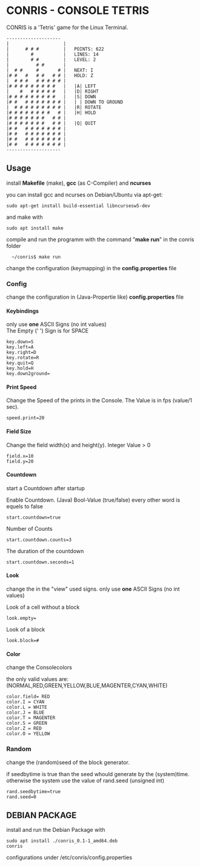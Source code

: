 # CONRIS  - CONSOLE TETRIS

CONRIS is  a 'Tetris' game for the Linux Terminal.

```
--------------------
|                    |
|      # # #         |   POINTS: 622
|        #           |   LINES: 14
|        # #         |   LEVEL: 2
|          # #       |
|  # #     #       # |   NEXT: I
|# #   #   # #   # # |   HOLD: Z
|  # # #   # # # # # |
|# # # # # # # # #   |   |A| LEFT
|    #   # # # # #   |   |D| RIGHT
|# # # # # # # # #   |   |S| DOWN
|# #   # # # # # # # |   | | DOWN TO GROUND
|  # # # # # # # # # |   |R| ROTATE
|# # # # # # # #   # |   |H| HOLD
|# # # # # # #   # # |
|# # # # # # #   # # |   |Q| QUIT
|# #   # # # # # # # |
|# #   # # # # # # # |
|# #   # # # # # # # |
|# #   # # # # # # # |
--------------------
```

## Usage

install <b>Makefile</b> (make), <b>gcc</b> (as C-Compiler)
and <b>ncurses</b>

you can install gcc and ncurses on Debian/Ubuntu via apt-get:

```
sudo apt-get install build-essential libncursesw5-dev
```
and make with
```
sudo apt install make
```


compile and run the programm with the command "<b>make run</b>" in the conris folder 
```
  ~/conris$ make run
```

change the configuration (keymapping) in the <b>config.properties</b> file

### Config
change the configuration in (Java-Propertie like) <b>config.properties</b> file

#### Keybindings
only use <b>one</b> ASCII Signs (no int values)\
The Empty (' ') Sign is for SPACE

```
key.down=S
key.left=A
key.right=D
key.rotate=R
key.quit=Q
key.hold=H
key.down2ground= 
```

#### Print Speed
Change the Speed of the prints in the Console.
The Value is in fps (value/1 sec).

```
speed.print=20
```

#### Field Size
Change the field width(x) and height(y). Integer Value > 0 

```
field.x=10
field.y=20
```

#### Countdown
start a Countdown after startup

Enable Countdown. (Java) Bool-Value (true/false) every other word is equels to false 

```
start.countdown=true
```

Number of Counts
```
start.countdown.counts=3
```

The duration of the countdown

```
start.countdown.seconds=1
```

#### Look
change the in the "view" used signs.
only use <b>one</b> ASCII Signs (no int values)

Look of a cell without a block
```
look.empty= 
```

Look of a block

```
look.block=#
```

#### Color
change the Consolecolors

the only valid values are:
(NORMAL,RED,GREEN,YELLOW,BLUE,MAGENTER,CYAN,WHITE)

```
color.field= RED
color.I = CYAN
color.L = WHITE
color.J = BLUE
color.T = MAGENTER
color.S = GREEN
color.Z = RED
color.O = YELLOW
```

### Random
change the (random)seed of the block generator.

if seedbytime is true than the seed whould generate by the (system)time.
otherwise the system use the value of rand.seed (unsigned int)

```
rand.seedbytime=true
rand.seed=0
```

## DEBIAN PACKAGE
install and run the Debian Package with
```
sudo apt install ./conris_0.1-1_amd64.deb
conris
```

configurations under /etc/conris/config.properties